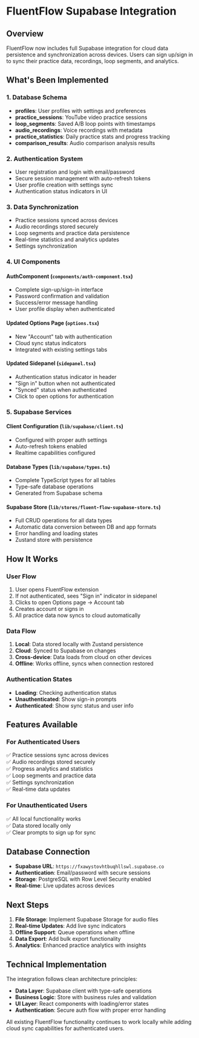 # FluentFlow Supabase Integration

## Overview

FluentFlow now includes full Supabase integration for cloud data persistence and synchronization across devices. Users can sign up/sign in to sync their practice data, recordings, loop segments, and analytics.

## What's Been Implemented

### 1. **Database Schema**
- **profiles**: User profiles with settings and preferences
- **practice_sessions**: YouTube video practice sessions
- **loop_segments**: Saved A/B loop points with timestamps
- **audio_recordings**: Voice recordings with metadata
- **practice_statistics**: Daily practice stats and progress tracking
- **comparison_results**: Audio comparison analysis results

### 2. **Authentication System**
- User registration and login with email/password
- Secure session management with auto-refresh tokens
- User profile creation with settings sync
- Authentication status indicators in UI

### 3. **Data Synchronization**
- Practice sessions synced across devices
- Audio recordings stored securely
- Loop segments and practice data persistence
- Real-time statistics and analytics updates
- Settings synchronization

### 4. **UI Components**

#### **AuthComponent** (`components/auth-component.tsx`)
- Complete sign-up/sign-in interface
- Password confirmation and validation
- Success/error message handling
- User profile display when authenticated

#### **Updated Options Page** (`options.tsx`)
- New "Account" tab with authentication
- Cloud sync status indicators
- Integrated with existing settings tabs

#### **Updated Sidepanel** (`sidepanel.tsx`)
- Authentication status indicator in header
- "Sign in" button when not authenticated
- "Synced" status when authenticated
- Click to open options for authentication

### 5. **Supabase Services**

#### **Client Configuration** (`lib/supabase/client.ts`)
- Configured with proper auth settings
- Auto-refresh tokens enabled
- Realtime capabilities configured

#### **Database Types** (`lib/supabase/types.ts`)
- Complete TypeScript types for all tables
- Type-safe database operations
- Generated from Supabase schema

#### **Supabase Store** (`lib/stores/fluent-flow-supabase-store.ts`)
- Full CRUD operations for all data types
- Automatic data conversion between DB and app formats
- Error handling and loading states
- Zustand store with persistence

## How It Works

### **User Flow**
1. User opens FluentFlow extension
2. If not authenticated, sees "Sign in" indicator in sidepanel
3. Clicks to open Options page → Account tab
4. Creates account or signs in
5. All practice data now syncs to cloud automatically

### **Data Flow**
1. **Local**: Data stored locally with Zustand persistence
2. **Cloud**: Synced to Supabase on changes
3. **Cross-device**: Data loads from cloud on other devices
4. **Offline**: Works offline, syncs when connection restored

### **Authentication States**
- **Loading**: Checking authentication status
- **Unauthenticated**: Show sign-in prompts
- **Authenticated**: Show sync status and user info

## Features Available

### **For Authenticated Users**
✅ Practice sessions sync across devices  
✅ Audio recordings stored securely  
✅ Progress analytics and statistics  
✅ Loop segments and practice data  
✅ Settings synchronization  
✅ Real-time data updates  

### **For Unauthenticated Users**
✅ All local functionality works  
✅ Data stored locally only  
✅ Clear prompts to sign up for sync  

## Database Connection

- **Supabase URL**: `https://fxawystovhtbuqhllswl.supabase.co`
- **Authentication**: Email/password with secure sessions
- **Storage**: PostgreSQL with Row Level Security enabled
- **Real-time**: Live updates across devices

## Next Steps

1. **File Storage**: Implement Supabase Storage for audio files
2. **Real-time Updates**: Add live sync indicators
3. **Offline Support**: Queue operations when offline
4. **Data Export**: Add bulk export functionality
5. **Analytics**: Enhanced practice analytics with insights

## Technical Implementation

The integration follows clean architecture principles:

- **Data Layer**: Supabase client with type-safe operations
- **Business Logic**: Store with business rules and validation  
- **UI Layer**: React components with loading/error states
- **Authentication**: Secure auth flow with proper error handling

All existing FluentFlow functionality continues to work locally while adding cloud sync capabilities for authenticated users.